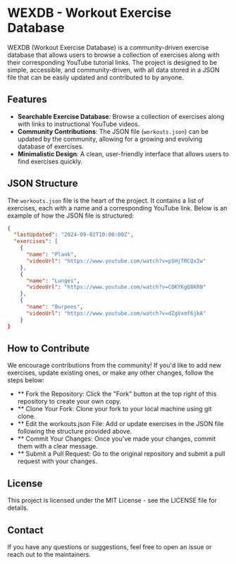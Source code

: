 # WEXDB - Workout Exercise Database

WEXDB (Workout Exercise Database) is a community-driven exercise database that allows users to browse a collection of exercises along with their corresponding YouTube tutorial links. The project is designed to be simple, accessible, and community-driven, with all data stored in a JSON file that can be easily updated and contributed to by anyone.

## Features

- **Searchable Exercise Database**: Browse a collection of exercises along with links to instructional YouTube videos.
- **Community Contributions**: The JSON file (`workouts.json`) can be updated by the community, allowing for a growing and evolving database of exercises.
- **Minimalistic Design**: A clean, user-friendly interface that allows users to find exercises quickly.

## JSON Structure

The `workouts.json` file is the heart of the project. It contains a list of exercises, each with a name and a corresponding YouTube link. Below is an example of how the JSON file is structured:

```json
{
  "lastUpdated": "2024-09-02T10:00:00Z",
  "exercises": [
    {
      "name": "Plank",
      "videoUrl": "https://www.youtube.com/watch?v=pSHjTRCQxIw"
    },
    {
      "name": "Lunges",
      "videoUrl": "https://www.youtube.com/watch?v=COKYKgQ8KR0"
    },
    {
      "name": "Burpees",
      "videoUrl": "https://www.youtube.com/watch?v=dZgVxmf6jkA"
    }
}

```
## How to Contribute
We encourage contributions from the community! If you'd like to add new exercises, update existing ones, or make any other changes, follow the steps below:

- ** Fork the Repository: Click the "Fork" button at the top right of this repository to create your own copy.
- ** Clone Your Fork: Clone your fork to your local machine using git clone.
- ** Edit the workouts.json File: Add or update exercises in the JSON file following the structure provided above.
- ** Commit Your Changes: Once you've made your changes, commit them with a clear message.
- ** Submit a Pull Request: Go to the original repository and submit a pull request with your changes.

## License
This project is licensed under the MIT License - see the LICENSE file for details.

## Contact
If you have any questions or suggestions, feel free to open an issue or reach out to the maintainers.

